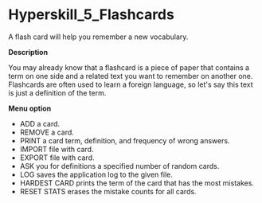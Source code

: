 # Hyperskill_5_Flashcards
A flash card will help you remember a new vocabulary.

**Description**

You may already know that a flashcard is a piece of paper that contains a term on one side and a related text you want to remember on another one. Flashcards are often used to learn a foreign language, so let's say this text is just a definition of the term.

**Menu option**

- ADD a card.
- REMOVE a card.
- PRINT a card term, definition, and frequency of wrong answers.
- IMPORT file with card.
- EXPORT file with card.
- ASK you for definitions a specified number of random cards.
- LOG saves the application log to the given file.
- HARDEST CARD prints the term of the card that has the most mistakes.
- RESET STATS erases the mistake counts for all cards.
